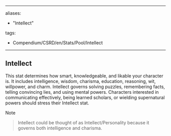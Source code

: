   
---  
aliases:  
  -  "Intellect"  
tags:   
- Compendium/CSRD/en/Stats/Pool/Intellect  
---  
## Intellect  
This stat determines how smart, knowledgeable, and likable your character is. It includes intelligence, wisdom, charisma, education, reasoning, wit, willpower, and charm. Intellect governs solving puzzles, remembering facts, telling convincing lies, and using mental powers. Characters interested in communicating effectively, being learned scholars, or wielding supernatural powers should stress their Intellect stat.  
  
>[!note]  
>Intellect could be thought of as Intellect/Personality because it governs both intelligence and charisma.  
  
